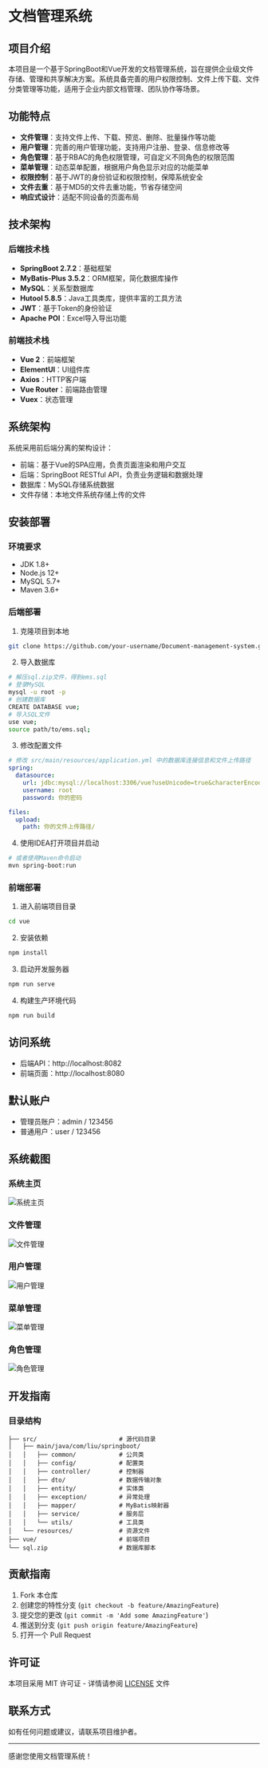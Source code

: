 # 文档管理系统

## 项目介绍

本项目是一个基于SpringBoot和Vue开发的文档管理系统，旨在提供企业级文件存储、管理和共享解决方案。系统具备完善的用户权限控制、文件上传下载、文件分类管理等功能，适用于企业内部文档管理、团队协作等场景。

## 功能特点

- **文件管理**：支持文件上传、下载、预览、删除、批量操作等功能
- **用户管理**：完善的用户管理功能，支持用户注册、登录、信息修改等
- **角色管理**：基于RBAC的角色权限管理，可自定义不同角色的权限范围
- **菜单管理**：动态菜单配置，根据用户角色显示对应的功能菜单
- **权限控制**：基于JWT的身份验证和权限控制，保障系统安全
- **文件去重**：基于MD5的文件去重功能，节省存储空间
- **响应式设计**：适配不同设备的页面布局

## 技术架构

### 后端技术栈

- **SpringBoot 2.7.2**：基础框架
- **MyBatis-Plus 3.5.2**：ORM框架，简化数据库操作
- **MySQL**：关系型数据库
- **Hutool 5.8.5**：Java工具类库，提供丰富的工具方法
- **JWT**：基于Token的身份验证
- **Apache POI**：Excel导入导出功能

### 前端技术栈

- **Vue 2**：前端框架
- **ElementUI**：UI组件库
- **Axios**：HTTP客户端
- **Vue Router**：前端路由管理
- **Vuex**：状态管理

## 系统架构

系统采用前后端分离的架构设计：

- 前端：基于Vue的SPA应用，负责页面渲染和用户交互
- 后端：SpringBoot RESTful API，负责业务逻辑和数据处理
- 数据库：MySQL存储系统数据
- 文件存储：本地文件系统存储上传的文件

## 安装部署

### 环境要求

- JDK 1.8+
- Node.js 12+
- MySQL 5.7+
- Maven 3.6+

### 后端部署

1. 克隆项目到本地
```bash
git clone https://github.com/your-username/Document-management-system.git
```

2. 导入数据库
```bash
# 解压sql.zip文件，得到ems.sql
# 登录MySQL
mysql -u root -p
# 创建数据库
CREATE DATABASE vue;
# 导入SQL文件
use vue;
source path/to/ems.sql;
```

3. 修改配置文件
```yaml
# 修改 src/main/resources/application.yml 中的数据库连接信息和文件上传路径
spring:
  datasource:
    url: jdbc:mysql://localhost:3306/vue?useUnicode=true&characterEncoding=utf8&useSSL=true
    username: root
    password: 你的密码

files:
  upload:
    path: 你的文件上传路径/
```

4. 使用IDEA打开项目并启动
```bash
# 或者使用Maven命令启动
mvn spring-boot:run
```

### 前端部署

1. 进入前端项目目录
```bash
cd vue
```

2. 安装依赖
```bash
npm install
```

3. 启动开发服务器
```bash
npm run serve
```

4. 构建生产环境代码
```bash
npm run build
```

## 访问系统

- 后端API：http://localhost:8082
- 前端页面：http://localhost:8080

## 默认账户

- 管理员账户：admin / 123456
- 普通用户：user / 123456

## 系统截图

### 系统主页
![系统主页](https://github.com/AND-Q/Document-management-system/blob/main/images/主页.png)

### 文件管理
![文件管理](https://github.com/AND-Q/Document-management-system/blob/main/images/文件管理.png)

### 用户管理
![用户管理](https://github.com/AND-Q/Document-management-system/blob/main/images/用户管理.png)

### 菜单管理
![菜单管理](https://github.com/AND-Q/Document-management-system/blob/main/images/菜单管理.png)

### 角色管理
![角色管理](https://github.com/AND-Q/Document-management-system/blob/main/images/角色管理.png)

## 开发指南

### 目录结构

```
├── src/                       # 源代码目录
│   ├── main/java/com/liu/springboot/
│   │   ├── common/            # 公共类
│   │   ├── config/            # 配置类
│   │   ├── controller/        # 控制器
│   │   ├── dto/               # 数据传输对象
│   │   ├── entity/            # 实体类
│   │   ├── exception/         # 异常处理
│   │   ├── mapper/            # MyBatis映射器
│   │   ├── service/           # 服务层
│   │   └── utils/             # 工具类
│   └── resources/             # 资源文件
├── vue/                       # 前端项目
└── sql.zip                    # 数据库脚本
```

## 贡献指南

1. Fork 本仓库
2. 创建您的特性分支 (`git checkout -b feature/AmazingFeature`)
3. 提交您的更改 (`git commit -m 'Add some AmazingFeature'`)
4. 推送到分支 (`git push origin feature/AmazingFeature`)
5. 打开一个 Pull Request

## 许可证

本项目采用 MIT 许可证 - 详情请参阅 [LICENSE](LICENSE) 文件

## 联系方式

如有任何问题或建议，请联系项目维护者。

---

感谢您使用文档管理系统！
